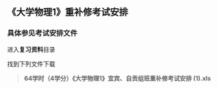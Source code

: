 ## 《大学物理1》重补修考试安排

### 具体参见考试安排文件

进入**复习资料**目录

找到下列文件下载

> **64学时（4学分）《大学物理1》宜宾、自贡组班重补修考试安排 (1).xls**







